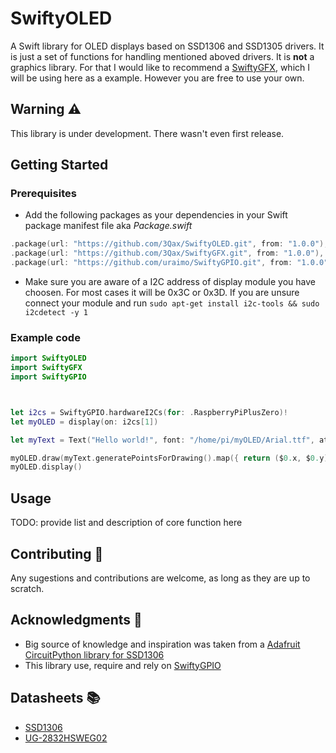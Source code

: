 # SwiftyOLED

A Swift library for OLED displays based on SSD1306 and SSD1305 drivers.
It is just a set of functions for handling mentioned aboved drivers.
It is __not__ a graphics library. For that I would like to recommend a [SwiftyGFX](https://github.com/3Qax/SwiftyGFX), which I will be using here as a example. However you are free to use your own.

## Warning ⚠️

This library is under development. There wasn't even first release.

## Getting Started

### Prerequisites

* Add the following packages as your dependencies in your Swift package manifest file aka _Package.swift_
```swift
.package(url: "https://github.com/3Qax/SwiftyOLED.git", from: "1.0.0"),
.package(url: "https://github.com/3Qax/SwiftyGFX.git", from: "1.0.0"),
.package(url: "https://github.com/uraimo/SwiftyGPIO.git", from: "1.0.0"),
```
* Make sure you are aware of a I2C address of  display module you have choosen. For most cases it will be 0x3C or 0x3D. If you are unsure connect your module and run `sudo apt-get install i2c-tools && sudo i2cdetect -y 1`

### Example code

```swift
import SwiftyOLED
import SwiftyGFX
import SwiftyGPIO



let i2cs = SwiftyGPIO.hardwareI2Cs(for: .RaspberryPiPlusZero)!
let myOLED = display(on: i2cs[1])

let myText = Text("Hello world!", font: "/home/pi/myOLED/Arial.ttf", at: Point(x: 0, y: 0))

myOLED.draw(myText.generatePointsForDrawing().map({ return ($0.x, $0.y) }), at: (0, 0))
myOLED.display()
```

## Usage

TODO: provide list and description of core function here

## Contributing 🤝

Any sugestions and contributions are welcome, as long as they are up to scratch.

## Acknowledgments 📣

* Big source of knowledge and inspiration was taken from a [Adafruit CircuitPython library for SSD1306](https://github.com/adafruit/Adafruit_CircuitPython_SSD1306)
* This library use, require and rely on [SwiftyGPIO](https://github.com/uraimo/SwiftyGPIO)

## Datasheets 📚

- [SSD1306 ](https://cdn-shop.adafruit.com/datasheets/SSD1306.pdf)
- [UG-2832HSWEG02](https://cdn-shop.adafruit.com/datasheets/UG-2832HSWEG02.pdf)
